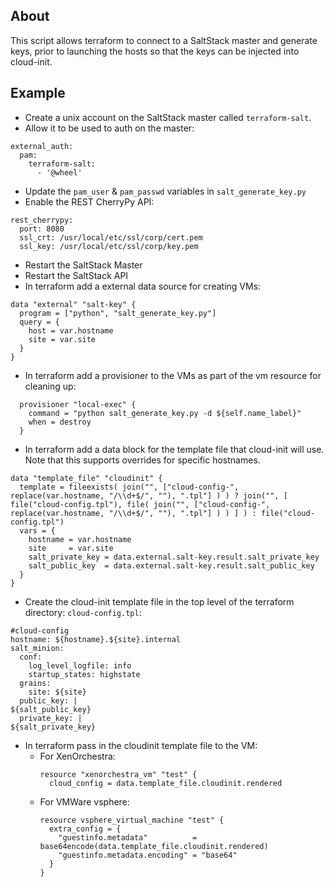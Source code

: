 ## About
This script allows terraform to connect to a SaltStack master and
generate keys, prior to launching the hosts so that the keys can be
injected into cloud-init.

## Example
* Create a unix account on the SaltStack master called `terraform-salt`.
* Allow it to be used to auth on the master:
```
external_auth:      
  pam:
    terraform-salt:
      - '@wheel'
```
* Update the `pam_user` & `pam_passwd` variables in `salt_generate_key.py`
* Enable the REST CherryPy API:
```
rest_cherrypy:
  port: 8080
  ssl_crt: /usr/local/etc/ssl/corp/cert.pem
  ssl_key: /usr/local/etc/ssl/corp/key.pem
```

* Restart the SaltStack Master
* Restart the SaltStack API
* In terraform add a external data source for creating VMs:
```
data "external" "salt-key" {
  program = ["python", "salt_generate_key.py"]
  query = {
    host = var.hostname
    site = var.site
  }
}
```
* In terraform add a provisioner to the VMs as part of the vm resource
for cleaning up:
```
  provisioner "local-exec" {
    command = "python salt_generate_key.py -d ${self.name_label}"
    when = destroy
  }
```
* In terraform add a data block for the template file that cloud-init
will use.  Note that this supports overrides for specific hostnames.
```
data "template_file" "cloudinit" {
  template = fileexists( join("", ["cloud-config-", replace(var.hostname, "/\\d+$/", ""), ".tpl"] ) ) ? join("", [ file("cloud-config.tpl"), file( join("", ["cloud-config-", replace(var.hostname, "/\\d+$/", ""), ".tpl"] ) ) ] ) : file("cloud-config.tpl")
  vars = {
    hostname = var.hostname
    site     = var.site
    salt_private_key = data.external.salt-key.result.salt_private_key
    salt_public_key  = data.external.salt-key.result.salt_public_key
  }
}
```
* Create the cloud-init template file in the top level of the terraform
directory: `cloud-config.tpl`:
```
#cloud-config
hostname: ${hostname}.${site}.internal
salt_minion:
  conf:
    log_level_logfile: info
    startup_states: highstate
  grains:
    site: ${site}
  public_key: |
${salt_public_key}
  private_key: |
${salt_private_key}
```

* In terraform pass in the cloudinit template file to the VM:
  * For XenOrchestra:
    ```
    resource "xenorchestra_vm" "test" {
      cloud_config = data.template_file.cloudinit.rendered
    ```
  * For VMWare vsphere:
    ```
    resource vsphere_virtual_machine "test" {
      extra_config = {
        "guestinfo.metadata"          = base64encode(data.template_file.cloudinit.rendered)
        "guestinfo.metadata.encoding" = "base64"
      }
    }
    ```
